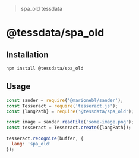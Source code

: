 > spa_old tessdata

# @tessdata/spa_old

## Installation

```
npm install @tessdata/spa_old
```

## Usage

```js
const sander = require('@marionebl/sander');
const Tesseract = require('tesseract.js');
const {langPath} = require('@tessdata/spa_old');

const image = sander.readFile('some-image.png');
const tesseract = Tesseract.create({langPath});

tesseract.recognize(buffer, {
  lang: 'spa_old'
});
```

